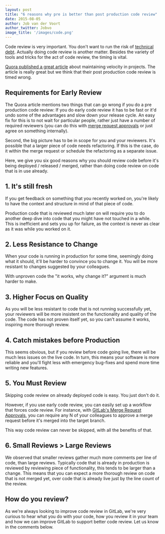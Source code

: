 ```yaml
---
layout: post
title: "6 reasons why pre is better than post production code review"
date: 2015-08-05
author: Job van der Voort
author_twitter: Jobvo
image_title: '/images/code.png'
---
```


Code review is very important. You don't want to run the risk of [technical debt].
Actually doing code review is another matter. Besides the variety of tools and tricks
for the act of code review, the timing is vital.

[Quora published a great article] about maintaining velocity in projects.
The article is really great but we think that their post production code review
is timed wrong.

<!-- more -->

## Requirements for Early Review

The Quora article mentions two things that can go wrong if you do a pre production
code review:
If you do early code review it has to be fast or it'd undo some of the advantages
and slow down your release cycle. An easy fix for this is to not wait for particular
people, rather just have a number of required reviewers (you can do this with
[merge request approvals] or just agree on something internally).

Second, the big picture has to be in scope for you and your reviewers. It's possible
that a larger piece of code needs refactoring. If this is the case,
do it within the merge request or schedule the refactoring as a separate issue.

Here, we give you six good reasons why you should review code before it's being
deployed / released / merged, rather than doing code review on code that is
in use already.

## 1. It's still fresh

If you get feedback on something that you recently worked on, you're
likely to have the context and structure in mind of that piece of code.

Production code that is reviewed much later on will require you to do another
deep dive into code that you might have not touched in a while. This is inefficient
and sets you up for failure, as the context is never as clear as it was while you
worked on it.

## 2. Less Resistance to Change

When your code is running in production for some time, seemingly doing what it
should, it'll be harder to convince you to change it. You will be more resistant
to changes suggested by your colleagues.

With unproven code the "it works, why change it?" argument is much harder to make.

## 3. Higher Focus on Quality

As you will be less resistant to code that is not running successfully yet,
your reviewers will be more insistent on the functionality and quality of the
code. The code has not proven itself yet, so you can't assume it works,
inspiring more thorough review.

## 4. Catch mistakes before Production

This seems obvious, but if you review before code going live, there will be
much less issues on the live code. In turn, this means your software is more
reliable and you'll fight less with emergency bug-fixes and spend more time
writing new features.

## 5. You Must Review

Skipping code review on already deployed code is easy. You just don't do it.

However, if you use early code review, you can easily set up a workflow
that forces code review. For instance, with [GitLab's Merge Request Approvals],
you can require any N of your colleagues to approve a merge request before it's
merged into the target branch.

This way code review can never be skipped, with all the benefits of that.

## 6. Small Reviews > Large Reviews

We observed that smaller reviews gather much more comments per line of code,
than large reviews.
Typically code that is already in production is reviewed by reviewing piece of
functionality, this tends to be larger than a change.
This means that you can expect a more thorough review
on code that is not merged yet, over code that is already live just by the
line count of the review.

## How do you review?

As we're always looking to improve code review in GitLab, we're very curious
to hear what you do with your code, how you review it in your team and how
we can improve GitLab to support better code review.
Let us know in the comments below.


[technical debt]: https://en.wikipedia.org/wiki/Technical_debt
[merge request approvals]: https://about.gitlab.com/2015/07/29/feature-highlight-merge-request-approvals/
[GitLab's Merge Request Approvals]: https://about.gitlab.com/2015/07/29/feature-highlight-merge-request-approvals/
[Quora published a great article]: http://engineering.quora.com/Moving-Fast-With-High-Code-Quality?share=1
